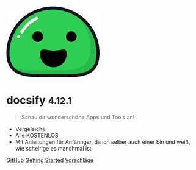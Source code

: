 ![logo](_media/icon.svg)

# docsify <small>4.12.1</small>

> Schau dir wunderschöne Apps und Tools an!

- Vergeleiche
- Alle KOSTENLOS
- Mit Anleitungen für Anfännger, da ich selber auch einer bin und weiß, wie scheirige es manchmal ist

[GitHub](https://github.com/gitpages/docs/)
[Getting Started](#docsify)
[Vorschläge](https://matrix.to/#/#vorschlaege:matrix.org)
